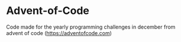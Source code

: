 # Advent-of-Code
Code made for the yearly programming challenges in december from advent of code (https://adventofcode.com)
